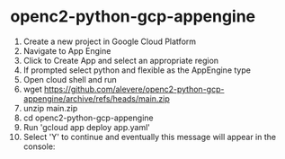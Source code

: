 # openc2-python-gcp-appengine

1. Create a new project in Google Cloud Platform
2. Navigate to App Engine
3. Click to Create App and select an appropriate region
4. If prompted select python and flexible as the AppEngine type
5. Open cloud shell and run
7. wget https://github.com/alevere/openc2-python-gcp-appengine/archive/refs/heads/main.zip
8. unzip main.zip
9. cd openc2-python-gcp-appengine
10. Run 'gcloud app deploy app.yaml'
11. Select 'Y' to continue and eventually this message will appear in the console: 
